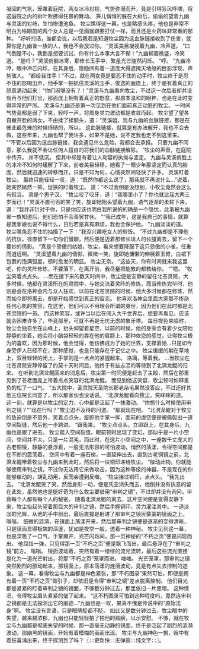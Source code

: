 凝固的气氛，笼罩着庭院，两女冰冷对视，气势弥漫而开，竟是引得狂风呼啸，将这庭院之内的树叶吹拂得狂暴的舞动。
笋儿悄悄的躲在大树后，偷偷的望着九幽与灵溪的对峙，生怕惨遭池鱼。
牧尘瞧得这一幕，也是略感头疼，他也是非常不明白为啥眼前的两个女人总是一见面就跟要打仗一样，而且还是火药味非常重的那种。
“好听的话，谁都会说，以后我若是知道牧尘因为这血脉链接收到了伤害，就算你是九幽雀一族的人，我也不会放过你。
”灵溪美目凝视着九幽，冷声道。
“口气倒是不小，我倒是想要试试，你有什么本事大言不惭！”九幽柳眉微竖，冷笑道。
“是吗？”灵溪俏脸冰寒，那修长玉手中，繁星光芒陡然闪烁。
“哼。
”九幽冷哼，眼中冷芒闪烁，在其身后，隐隐间有着一道庞大得遮掩天地般的巨影浮现，声势骇人。
“都给我住手！”不过，就在两女竟是要忍不住的动手时，牧尘终于是忍不住的怒喝出声，他手掌一把抓住灵溪的玉手，俊逸的面庞上，终于是有着真正的怒意涌动起来：“你们闹够没有？！”灵溪与九幽看向牧尘，不过这一次后者却并没有再与他们打岔，那面庞上拥有着真正的怒意，那原本温和的眼神，也是在此时变得异常的严厉。
灵溪与九幽还是第一次见到在他们面前真正动怒的牧尘。
一时间气势竟都是弱了下来，轻哼一声，将周身灵力波动都是收敛而起。
牧尘望了望各自撇开脸的两女，不由揉了揉额头，道：“灵溪姐，我与九幽的血脉链接，都是在彼此最危难的时候缔结的，所以。
这血脉链接，就算是有办法解开，我也不会去做，这些年来，九幽也帮了我许多，如果不是她，说不定我也走不到这里来。
”“不管以后因为这血脉链接，我会遇见什么危险，我都会去承担。
只要九幽不同意，那么我就不会让任何人擅自的将我们的血脉链接解除。
”牧尘的声音，在庭院中传开。
并不低沉。
但其中却是有着让人动容的执拗与坚定。
九幽与灵溪俏脸上的冰冷不知何时缓解了下来，前者美目轻移，她看了一眼少年那坚定而认真的脸庞，然后就迅速的转移而开，只是不知为何，心情突然间轻快了许多。
灵溪盯着牧尘。
最终只能轻轻一叹，道：“既然你都这么说了，那我就不再说什么...”说着，她突然嫣然一笑，促狭的盯着牧尘。
道：“不过我倒是没想到，小牧尘竟然会这么有担当。
真是个男子汉。
”牧尘咬了咬牙，道：“我哪里小了？你也就比我大两三岁而已！”灵溪不置可否的笑了笑，旋即她抬头望着九幽，语气逐渐的柔软下来，道：“我并非针对于你，只是你应该也明白我所说的的确是一个隐忧，此事被九幽雀一族知道后，他们恐怕不会善罢甘休。
”“我已成年，这是我自己的事情，就算是我爹娘也说不得什么，日后若是真有麻烦，我也会保护他。
”九幽淡淡的道。
牧尘嘴角忍不住的抽搐了一下：“我没兴趣吃女人的软饭。
”不过九幽却是不理他的抗议，径直留下一句你们慢聊，然后便是迈着那修长诱人的长腿离去，留下一个曼妙的倩影。
“真是个骄傲的姑娘，牧尘，看来想要降服下这只骄傲的小雀，任重而道远啊。
”灵溪望着九幽的倩影，微微一笑，旋即她慵懒的伸展着玉臂，白裙下包裹的饱满弧度，顿时愈发的明显。
牧尘无奈。
“这些天，你有时间就来我这里吧，你的灵阵修炼，不要落下，在离开前，我尽量把能教的都教给你。
”“嗯。
”牧尘笑着点点头。
...而在接下来的数天时间中，牧尘便是安静的留在北苍灵院，大多时候，他都在灵溪所在的灵院中，与她交流着灵阵的修炼，而当修炼完毕时，他则是会在洛神会内与众人狂欢，以前在北苍灵院的时候，他大多时候都在修炼，然而如今即将离去，却是开始感觉到真正的留恋。
他喜欢洛神会里面大家那不掺杂任何心机的笑容，在这里，他们可以不用理会所谓的身份，因为他们在此时都是北苍灵院的一员。
而这种笑容，或许当以后在闯入大千世界后，想要再看见，应该就会困难许多了，毕竟那里，可就不再是无忧无虑的象牙塔。
每日夜色来临时，牧尘会独自坐在山峰上，抬头仰望着星空，以前的时候，他的身旁会有着少女陪他静静的坐着，她会将小脑袋轻轻的靠在他的肩膀上，那种依恋的感觉，让得牧尘极为的喜欢，因为那时候，他会觉得，他仿佛成为了她的世界，支撑着她...只是如今身旁伊人已经不在，那种感觉，也是只能存在于记忆之中。
牧尘缓缓的躺在草地上，双目轻轻的闭上，手掌则是一点点的紧握起来。
洛璃，等着我。
...当牧尘在北苍灵院安静停留了约莫十天时间后，他终于有些忐忑的等待到了北溟龙鲲的归来。
在听到北溟龙鲲回来的消息后，牧尘第一时间便是赶去了主殿，然后在那里见到了苍老面庞上带着点点笑容的北溟龙鲲。
而见到他这笑容，牧尘顿时如释重负的松了一口气。
“五大院中，圣灵院天圣院长那老杂毛果然没答应，不过还好其他三位院长同意了，所以那家伙也没话说。
”北溟龙鲲看向牧尘，笑眯眯的道。
这一刻，就算是以牧尘的定力，心中都是泛起了一抹激动。
“你想什么时候使用审判之镜？”“现在行吗？”牧尘迫不及待的问道。
“那就现在吧。
”北溟龙鲲对于牧尘的急迫倒是不意外，笑着点点头，旋即他手掌一挥，面前的虚空便是被撕裂出一道空间裂缝，然后他一步跨进。
“跟我来。
”牧尘点点头，立即跟上，在其身后，九幽也是跟了进去。
牧尘踏入空间裂缝，眼前顿时出现了变幻，那似乎是一片小空间，空间并不大，只是一片混沌，而此时，在这片小空间之中，一座数千丈庞大的古老铜镜，静静的悬浮着，一股无法形容的可怕波动，悄然的荡漾，令得空间都是在不断的震荡着。
空间中有着一座石梯，一直延伸出去，直到古老铜镜之前，北溟龙鲲带着牧尘与九幽来到此时，然后将一块铜印递给牧尘。
“催动此物，你就能够使用审判之镜，不过你无法用它来做攻击，因为这种等级的神器，不是现在的你能够催动的，胡乱动用，反而会遭到反噬。
”牧尘接过铜印，点点头。
“我先出去。
”北溟龙鲲笑了笑，然后身形一动，便是凭空消失而去，他倒并没有执意的留在此处，虽然他也是挺好奇为什么牧尘要借用“审判之镜”，不过却并没有询问，毕竟每个人都有每个人的秘密。
随着北溟龙鲲的离去，这片空间便是变得安静下来，牧尘抬起头望着那巨大的审判之镜，然后手握铜印，灵力灌注其中。
一道淡淡的光辉，从他的手中射出，最后直接是射进了那审判之镜灰蒙蒙的镜面之上。
嗡嗡。
细微的涟漪，在镜面上荡漾开来，然后那审判之镜便是逐渐的变得清晰，只是镜面显得极端的深邃，犹如是夜空一般，透着一种神秘。
牧尘见到这一幕，也是深吸了一口气，手掌摊开，光芒闪烁间，那一页神秘的“不朽之页”便是闪现而出。
他屈指一弹，只见得那一页“不朽之页”便是飘飞而出，最后悬浮在了“审判之镜”前方。
嗡嗡。
镜面波动着，突然有着一缕缕的流光流转，最后这些流光直接是化为一道光芒射出，将那“不朽之页”笼罩而进。
嗤嗤。
光芒笼罩，那审判之镜突然剧烈的颤动起来，那镜面上，原本荡漾的涟漪波动，竟是有点失去控制的迹象。
这一幕，看得牧尘与九幽都是神色紧张，那“不朽图录”果然可怕，即便是拥有着一页“不朽之页”做引子，却依旧是令得“审判之镜”差点脱离控制。
他们目光都是紧紧的盯着审判之镜的镜面，不够数分钟过去，那里依旧一片黑暗。
这种情况，令得牧尘眉头紧紧的皱了起来。
“这不朽图录可怕到这种程度吗，竟然连审判之镜都是无法探测出它的痕迹...”九幽也是一叹，果真不愧是传说中的“原始法身”啊。
牧尘没有言语，只是眼睛眨都不眨。
如此又是数分钟过去，牧尘眼中的失望，越来越浓郁，九幽也只能轻轻拍了拍他的肩膀，以示安慰。
不够，就在牧尘与九幽都是彻底失望的时候，那一直毫无动静的镜面，终于是泛起了剧烈的涟漪波动，那幽黑的镜面，开始有着模糊的画面出现。
牧尘与九幽神色一振，眼中有着狂喜涌出来，终于探测到了吗？〖∷更新快∷无弹窗∷纯文字∷〗。
